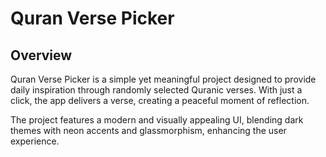 # Quran Verse Picker

## Overview
Quran Verse Picker is a simple yet meaningful project designed to provide daily inspiration through randomly selected Quranic verses. With just a click, the app delivers a verse, creating a peaceful moment of reflection.

The project features a modern and visually appealing UI, blending dark themes with neon accents and glassmorphism, enhancing the user experience.

